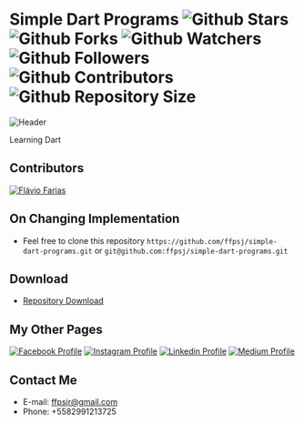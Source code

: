 # Simple Dart Programs ![Github Stars](https://img.shields.io/github/stars/ffpsj/simple-dart-programs.svg?label=Stars) ![Github Forks](https://img.shields.io/github/forks/ffpsj/simple-dart-programs.svg?label=Forks) ![Github Watchers](https://img.shields.io/github/watchers/ffpsj/simple-dart-programs.svg?label=Watchers) ![Github Followers](https://img.shields.io/github/followers/ffpsj.svg?label=Followers) ![Github Contributors](https://img.shields.io/github/contributors/ffpsj/simple-dart-programs.svg?label=Contributors) ![Github Repository Size](https://img.shields.io/github/repo-size/ffpsj/simple-dart-programs.svg?label=Size)

![Header](https://i.imgur.com/dOYcEsc.png)

Learning Dart

## Contributors
<a href="https://github.com/ffpsj"><img src="https://i.imgur.com/TlK8zDB.png" title="Flávio Farias"></a>

## On Changing Implementation
+ Feel free to clone this repository `https://github.com/ffpsj/simple-dart-programs.git` or `git@github.com:ffpsj/simple-dart-programs.git`

## Download
+ [Repository Download](https://github.com/ffpsj/simple-dart-programs/archive/master.zip)

## My Other Pages
<a href="https://www.facebook.com/flaviofariasjr"><img src="https://i.imgur.com/bHRTPvs.png" title="Facebook Profile"></a> <a href="https://www.instagram.com/flavioaq2"><img src="https://i.imgur.com/VrYSoc0.png" title="Instagram Profile"></a> <a href="https://www.linkedin.com/in/ffpsj"><img src="https://i.imgur.com/ERL5FFt.png" title="Linkedin Profile"></a> <a href="https://www.medium.com/@ffpsj"><img src="https://i.imgur.com/UPR0HtK.png" title="Medium Profile"></a>

## Contact Me
+ E-mail: ffpsjr@gmail.com
+ Phone: +5582991213725